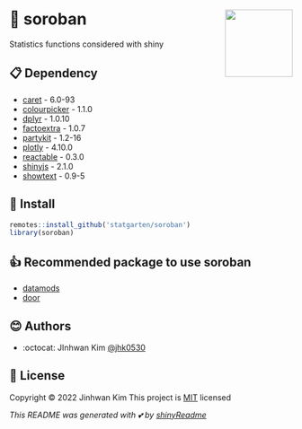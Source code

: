# :yellow_heart: soroban <img src = {hexSticker_png} width = 120 align = 'right'>

Statistics functions considered with shiny

## :clipboard: Dependency
* [caret](https://github.com/topepo/caret) - 6.0-93
* [colourpicker](https://github.com/daattali/colourpicker) - 1.1.0
* [dplyr](https://github.com/tidyverse/dplyr/) - 1.0.10
* [factoextra](https://github.com/kassambara/factoextra) - 1.0.7
* [partykit](http://partykit.r-forge.r-project.org/partykit/) - 1.2-16
* [plotly](https://github.com/plotly/plotly.R) - 4.10.0
* [reactable](https://github.com/glin/reactable/) - 0.3.0
* [shinyjs](https://github.com/daattali/shinyjs) - 2.1.0
* [showtext](https://github.com/yixuan/showtext) - 0.9-5

## :wrench: Install

```r
remotes::install_github('statgarten/soroban')
library(soroban)
```

## :+1: Recommended package to use soroban
- [datamods](https://github.com/dreamRs/datamods)
- [door](https://github.com/statgarten/door)

## :blush: Authors
* :octocat: JInhwan Kim [@jhk0530](http://github.com/jhk0530)

## :memo: License
Copyright :copyright: 2022 Jinhwan Kim
This project is [MIT](https://opensource.org/licenses/MIT) licensed

*This README was generated with :two_hearts: by [shinyReadme](http://github.com/jhk0530/shinyReadme)*
